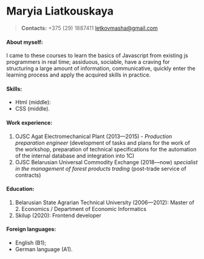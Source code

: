 # Maryia Liatkouskaya
>__Contacts:__
+375 (29) 1887411 letkovmasha@gmail.com

#### About myself:
I came to these courses to learn the basics of Javascript from existing js programmers in real time; assiduous, sociable, have a craving for structuring a large amount of information, communicative, quickly enter the learning process and apply the acquired skills in practice.
#### Skills:
 - Html (middle):
 - CSS (middle).

#### Work experience: 
 1. OJSC Agat Electromechanical Plant (2013—2015) - *Production preparation engineer* (development of tasks and plans for the work of the workshop, preparation of technical specifications for the automation of the internal database and integration into 1C)
2. OJSC Belarusian Universal Commodity Exchange (2018—now) *specialist in the management of forest products trading* (post-trade service of contracts)
#### Education: 
1. Belarusian State Agrarian Technical University (2006—2012): Master of 2. Economics / Department of Economic Informatics
2. Skilup (2020):  Frontend developer
#### Foreign languages:
 - English (B1);
 - German language (A1).